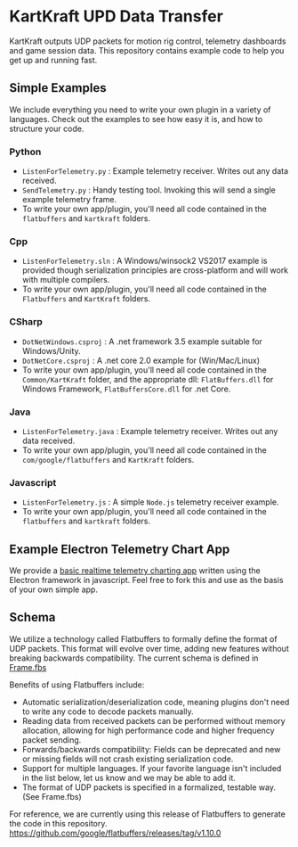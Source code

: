 # KartKraft UPD Data Transfer

KartKraft outputs UDP packets for motion rig control, telemetry dashboards and game session data. This repository contains example code to help you get up and running fast.

## Simple Examples

We include everything you need to write your own plugin in a variety of languages. Check out the examples to see how easy it is, and how to structure your code.

### Python

- `ListenForTelemetry.py` : Example telemetry receiver. Writes out any data received.
- `SendTelemetry.py` : Handy testing tool. Invoking this will send a single example telemetry frame.
- To write your own app/plugin, you'll need all code contained in the `flatbuffers` and `kartkraft` folders.

### Cpp

- `ListenForTelemetry.sln` : A Windows/winsock2 VS2017 example is provided though serialization principles are cross-platform and will work with multiple compilers.
- To write your own app/plugin, you'll need all code contained in the `Flatbuffers` and `KartKraft` folders.

### CSharp

- `DotNetWindows.csproj` : A .net framework 3.5 example suitable for Windows/Unity.
- `DotNetCore.csproj` : A .net core 2.0 example for (Win/Mac/Linux)
- To write your own app/plugin, you'll need all code contained in the `Common/KartKraft` folder, and the appropriate dll: `FlatBuffers.dll` for Windows Framework, `FlatBuffersCore.dll` for .net Core.

### Java

- `ListenForTelemetry.java` : Example telemetry receiver. Writes out any data received.
- To write your own app/plugin, you'll need all code contained in the `com/google/flatbuffers` and `KartKraft` folders.

### Javascript

- `ListenForTelemetry.js` : A simple `Node.js` telemetry receiver example.
- To write your own app/plugin, you'll need all code contained in the `flatbuffers` and `kartkraft` folders.

## Example Electron Telemetry Chart App

We provide a [basic realtime telemetry charting app](https://github.com/black-delta/kartkraft-telemetry/tree/master/Examples/Electron) written using the Electron framework in javascript. Feel free to fork this and use as the basis of your own simple app.

## Schema

We utilize a technology called Flatbuffers to formally define the format of UDP packets. This format will evolve over time, adding new features without breaking backwards compatibility. The current schema is defined in [Frame.fbs](https://github.com/black-delta/kartkraft-telemetry/blob/master/Schema/Frame.fbs)

Benefits of using Flatbuffers include:

- Automatic serialization/deserialization code, meaning plugins don't need to write any code to decode packets manually.
- Reading data from received packets can be performed without memory allocation, allowing for high performance code and higher frequency packet sending.
- Forwards/backwards compatibility: Fields can be deprecated and new or missing fields will not crash existing serialization code.
- Support for multiple languages. If your favorite language isn't included in the list below, let us know and we may be able to add it.
- The format of UDP packets is specified in a formalized, testable way. (See Frame.fbs)

For reference, we are currently using this release of Flatbuffers to generate the code in this repository.
https://github.com/google/flatbuffers/releases/tag/v1.10.0
